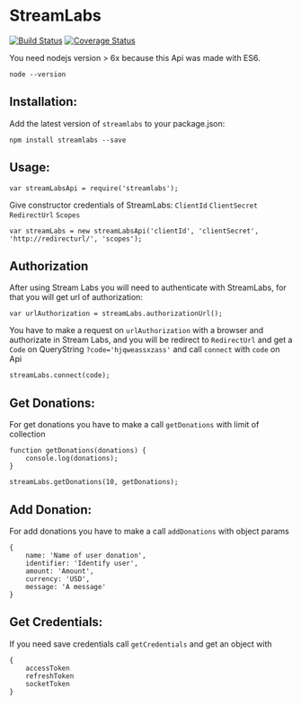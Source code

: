 # StreamLabs

[![Build Status](https://travis-ci.org/tnovas/streamLabs.svg?branch=master)](https://travis-ci.org/tnovas/streamLabs)
[![Coverage Status](https://coveralls.io/repos/github/tnovas/streamLabs/badge.svg?branch=master)](https://coveralls.io/github/tnovas/streamLabs?branch=master)

You need nodejs version > 6x because this Api was made with ES6.
```
node --version
```

## Installation:
Add the latest version of `streamlabs` to your package.json:
```
npm install streamlabs --save
```

## Usage:
```
var streamLabsApi = require('streamlabs');
```

Give constructor credentials of StreamLabs: `ClientId` `ClientSecret` `RedirectUrl` `Scopes`

```
var streamLabs = new streamLabsApi('clientId', 'clientSecret', 'http://redirecturl/', 'scopes');
```

## Authorization
After using Stream Labs you will need to authenticate with StreamLabs, for that you will get url of authorization:

```
var urlAuthorization = streamLabs.authorizationUrl();
```

You have to make a request on `urlAuthorization` with a browser and authorizate in Stream Labs, and you will be redirect to `RedirectUrl` and get a `Code` on QueryString `?code='hjqweassxzass'` and call `connect` with `code` on Api

```
streamLabs.connect(code);
```

## Get Donations:
For get donations you have to make a call `getDonations` with limit of collection

```
function getDonations(donations) {
	console.log(donations);
}

streamLabs.getDonations(10, getDonations);
```

## Add Donation:
For add donations you have to make a call `addDonations` with object params
```
{
	name: 'Name of user donation',
	identifier: 'Identify user',
	amount: 'Amount',
	currency: 'USD',
	message: 'A message'	
}
```

## Get Credentials:
If you need save credentials call `getCredentials` and get an object with

```
{
	accessToken
	refreshToken
	socketToken
}
```